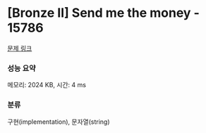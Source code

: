 # [Bronze II] Send me the money - 15786 

[문제 링크](https://www.acmicpc.net/problem/15786) 

### 성능 요약

메모리: 2024 KB, 시간: 4 ms

### 분류

구현(implementation), 문자열(string)

